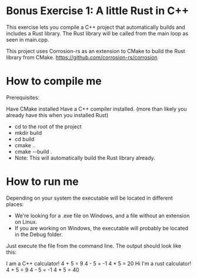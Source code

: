# Bonus Exercise 1: A little Rust in C++
This exercise lets you compile a C++ project that automatically
builds and includes a Rust library. The Rust library will be called from the main 
loop as seen in main.cpp.

This project uses Corrosion-rs as an extension to CMake to build the Rust library from CMake.
https://github.com/corrosion-rs/corrosion

# How to compile me

Prerequisites: 

Have CMake installed
Have a C++ compiler installed. (more than likely you already have this when you installed Rust)

- cd to the root of the project
- mkdir build
- cd build
- cmake ..
- cmake --build .
- Note: This will automatically build the Rust library already. 

# How to run me

Depending on your system the executable will be located in different places:
- We're looking for a .exe file on Windows, and a file without an extension on Linux.
- If you are working on Windows, the executable will probably be located in the Debug folder.

Just execute the file from the command line. The output should look like this:

I am a C++ calculator!
4 + 5 = 9
4 - 5 = -1
4 * 5 = 20
Hi I'm a rust calculator!
4 + 5 = 9
4 - 5 = -1
4 * 5 = 40

